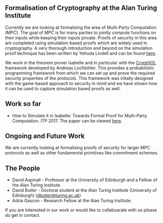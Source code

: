 
## Formalisation of Cryptography at the Alan Turing Institute

Currently we are looking at formalising the area of Multi-Party Computation (MPC). The goal of MPC is for many parties to jointly compute functions on their inputs while keeping their inputs private. Proofs of security in this area are completed using simulation-based proofs which are widely used in cryptography. A very thorough introduction and beyond on the simulation proof technique has been written by Yehuda Lindell and can be found [here](https://eprint.iacr.org/2016/046.pdf). 

We work in the theorem prover Isabelle and in particular with the [CryptHOL](https://www.isa-afp.org/entries/CryptHOL.html) framework developed by Andreas Lochbihler. This provides a probabilistic programming framework from which we can set up and prove the required security properties of the protocols. This framework was initally designed with the game-based approach to security in mind and we have shown how it can be used to capture simulation based proofs as well. 

## Work so far

- How to Simulate it in Isabelle: Towards Formal Proof for Multi-Party Computation. ITP 2017. The paper can be viewed [here](https://github.com/Davetbutler/formal-crypto-project/blob/master/ITP_2017/How_to_Simulate_in_Isabelle.pdf).

## Ongoing and Future Work

We are currently looking at formalising proofs of security for larger MPC protocols as well as other fundamental primitives like commitment schemes.

## The People

- David Aspinall - Professor at the University of Edinburgh and a Fellow of the Alan Turing Institute.
- David Butler - Doctoral student at the Alan Turing Institute (University of Edinburgh) (dbutler@turing.ac.uk)
- Adria Gascon - Research Fellow at the Alan Turing Institute.

If you are interested in our work or would like to collaboarate with us please do get in contact.










